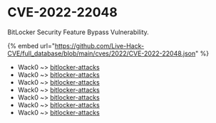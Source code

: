 # CVE-2022-22048

BitLocker Security Feature Bypass Vulnerability.

{% embed url="https://github.com/Live-Hack-CVE/full_database/blob/main/cves/2022/CVE-2022-22048.json" %}


* Wack0 ~> [bitlocker-attacks](https://www.alice-snow.ru/2022/database/cve-2022-22048/bitlocker-attacks-wack0)
* Wack0 ~> [bitlocker-attacks](https://www.alice-snow.ru/2022/database/cve-2022-22048/bitlocker-attacks-wack0)
* Wack0 ~> [bitlocker-attacks](https://www.alice-snow.ru/2022/database/cve-2022-22048/bitlocker-attacks-wack0)
* Wack0 ~> [bitlocker-attacks](https://www.alice-snow.ru/2022/database/cve-2022-22048/bitlocker-attacks-wack0)
* Wack0 ~> [bitlocker-attacks](https://www.alice-snow.ru/2022/database/cve-2022-22048/bitlocker-attacks-wack0)
* Wack0 ~> [bitlocker-attacks](https://www.alice-snow.ru/2022/database/cve-2022-22048/bitlocker-attacks-wack0)
* Wack0 ~> [bitlocker-attacks](https://www.alice-snow.ru/2022/database/cve-2022-22048/bitlocker-attacks-wack0)